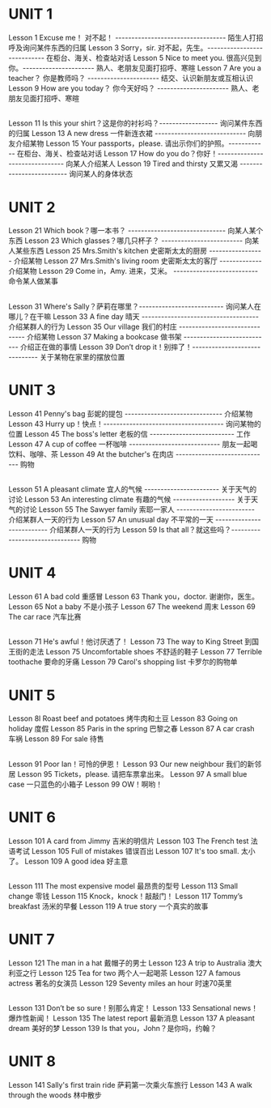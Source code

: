 # UNIT 1
Lesson 1 Excuse me！ 对不起！ ---------------------------------- 陌生人打招呼及询问某件东西的归属
Lesson 3 Sorry，sir.  对不起，先生。----------------------------  在柜台、海关、检查站对话
Lesson 5 Nice to meet you.  很高兴见到你。----------------------  熟人、老朋友见面打招呼、寒暄
Lesson 7 Are you a teacher？ 你是教师吗？ ----------------------  结交、认识新朋友或互相认识
Lesson 9 How are you today？ 你今天好吗？ ----------------------  熟人、老朋友见面打招呼、寒暄

##
Lesson 11 Is this your shirt？这是你的衬衫吗？------------------ 询问某件东西的归属
Lesson 13 A new dress 一件新连衣裙 ---------------------------- 向朋友介绍某物
Lesson 15 Your passports，please. 请出示你们的护照。------------ 在柜台、海关、检查站对话
Lesson 17 How do you do？你好！------------------------------- 向某人介绍某人
Lesson 19 Tired and thirsty 又累又渴 ------------------------- 询问某人的身体状态

# UNIT 2
Lesson 21 Which book？哪一本书？ ------------------------------ 向某人某个东西
Lesson 23 Which glasses？哪几只杯子？ ------------------------- 向某人某些东西
Lesson 25 Mrs.Smith's kitchen 史密斯太太的厨房 ----------------- 介绍某物
Lesson 27 Mrs.Smith's living room 史密斯太太的客厅 ------------- 介绍某物
Lesson 29 Come in，Amy. 进来，艾米。 -------------------------- 命令某人做某事

##
Lesson 31 Where's Sally？萨莉在哪里？-------------------------- 询问某人在哪儿？在干嘛
Lesson 33 A fine day 晴天 ------------------------------------ 介绍某群人的行为
Lesson 35 Our village 我们的村庄 ------------------------------ 介绍某物
Lesson 37 Making a bookcase 做书架 ---------------------------  介绍正在做的事情
Lesson 39 Don’t drop it！别摔了！------------------------------ 关于某物在家里的摆放位置

# UNIT 3

Lesson 41 Penny's bag 彭妮的提包 ------------------------------ 介绍某物
Lesson 43 Hurry up！快点！------------------------------------- 询问某物的位置
Lesson 45 The boss's letter 老板的信 -------------------------- 工作
Lesson 47 A cup of coffee 一杯咖啡 ---------------------------- 朋友一起喝饮料、咖啡、茶
Lesson 49 At the butcher's 在肉店 ----------------------------- 购物

##
Lesson 51 A pleasant climate 宜人的气候 ----------------------- 关于天气的讨论
Lesson 53 An interesting climate 有趣的气候 ------------------- 关于天气的讨论
Lesson 55 The Sawyer family 索耶一家人 ------------------------ 介绍某群人一天的行为
Lesson 57 An unusual day 不平常的一天 -------------------------- 介绍某群人一天的行为
Lesson 59 Is that all？就这些吗？------------------------------- 购物

# UNIT 4
Lesson 61 A bad cold 重感冒
Lesson 63 Thank you，doctor. 谢谢你，医生。
Lesson 65 Not a baby 不是小孩子
Lesson 67 The weekend 周末
Lesson 69 The car race 汽车比赛

##
Lesson 71 He's awful！他讨厌透了！
Lesson 73 The way to King Street 到国王街的走法
Lesson 75 Uncomfortable shoes 不舒适的鞋子
Lesson 77 Terrible toothache 要命的牙痛
Lesson 79 Carol's shopping list 卡罗尔的购物单

# UNIT 5
Lesson 8l Roast beef and potatoes 烤牛肉和土豆
Lesson 83 Going on holiday 度假
Lesson 85 Paris in the spring 巴黎之春
Lesson 87 A car crash 车祸
Lesson 89 For sale 待售

##
Lesson 91 Poor Ian！可怜的伊恩！
Lesson 93 Our new neighbour 我们的新邻居
Lesson 95 Tickets，please. 请把车票拿出来。
Lesson 97 A small blue case 一只蓝色的小箱子
Lesson 99 OW！啊哟！


# UNIT 6
Lesson 101 A card from Jimmy 吉米的明信片
Lesson 103 The French test 法语考试
Lesson 105 Full of mistakes 错误百出
Lesson 107 It's too small. 太小了。
Lesson 109 A good idea 好主意

##
Lesson 111 The most expensive model 最昂贵的型号
Lesson 113 Small change 零钱
Lesson 115 Knock，knock！敲敲门！
Lesson 117 Tommy’s breakfast 汤米的早餐
Lesson 119 A true story 一个真实的故事

# UNIT 7
Lesson 121 The man in a hat 戴帽子的男士
Lesson 123 A trip to Australia 澳大利亚之行
Lesson 125 Tea for two 两个人一起喝茶
Lesson 127 A famous actress 著名的女演员
Lesson 129 Seventy miles an hour 时速70英里

##
Lesson 131 Don’t be so sure！别那么肯定！
Lesson 133 Sensational news！爆炸性新闻！
Lesson 135 The latest report 最新消息
Lesson 137 A pleasant dream 美好的梦
Lesson 139 Is that you，John？是你吗，约翰？

# UNIT 8
Lesson 141 Sally's first train ride 萨莉第一次乘火车旅行
Lesson 143 A walk through the woods 林中散步





